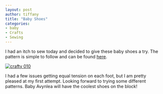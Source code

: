 ```yaml
---
layout: post
author: tiffany
title: "Baby Shoes"
categories: 
- baby
- Crafts
- Sewing
---
```


I had an itch to sew today and decided to give these baby shoes a try. The pattern is simple to follow and can be found [here](http://www.michaelmillerfabrics.com/blog/cloth_shoe.pdf).

[![](jekyll_uploads/2011/03/crafty-010-575x431.jpg "crafty 010")](http://www.sweetpeonies.com/2011/03/baby-shoes/crafty-010/)

I had a few issues getting equal tension on each foot, but I am pretty pleased at my first attempt. Looking forward to trying some different patterns. Baby Avynlea will have the coolest shoes on the block!